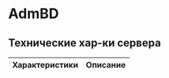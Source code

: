 # AdmBD
## Технические хар-ки сервера
| Характеристики  |  Описание| 
| ------------- |:------------------:|
